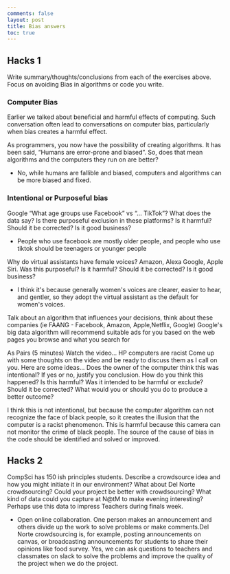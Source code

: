 ```yaml
---
comments: false
layout: post
title: Bias answers
toc: true
---
```


## Hacks 1
Write summary/thoughts/conclusions from each of the exercises above. Focus on avoiding Bias in algorithms or code you write.

### Computer Bias
Earlier we talked about beneficial and harmful effects of computing. Such conversation often lead to conversations on computer bias, particularly when bias creates a harmful effect.

As programmers, you now have the possibility of creating algorithms. It has been said, “Humans are error-prone and biased”. So, does that mean algorithms and the computers they run on are better?
- No, while humans are fallible and biased, computers and algorithms can be more biased and fixed.


### Intentional or Purposeful bias 
Google “What age groups use Facebook” vs “… TikTok”? What does the data say? Is there purposeful exclusion in these platforms? Is it harmful? Should it be corrected? Is it good business?
- People who use facebook are mostly older people, and people who use tiktok should be teenagers or younger people

Why do virtual assistants have female voices? Amazon, Alexa Google, Apple Siri. Was this purposeful? Is it harmful? Should it be corrected? Is it good business?
- I think it's because generally women's voices are clearer, easier to hear, and gentler, so they adopt the virtual assistant as the default for women's voices.

Talk about an algorithm that influences your decisions, think about these companies (ie FAANG - Facebook, Amazon, Apple,Netflix, Google)
Google's big data algorithm will recommend suitable ads for you based on the web pages you browse and what you search for

As Pairs (5 minutes)
Watch the video… HP computers are racist
Come up with some thoughts on the video and be ready to discuss them as I call on you. Here are some ideas…
Does the owner of the computer think this was intentional?
If yes or no, justify you conclusion.
How do you think this happened?
Is this harmful? Was it intended to be harmful or exclude?
Should it be corrected?
What would you or should you do to produce a better outcome?

I think this is not intentional, but because the computer algorithm can not recognize the face of black people, so it creates the illusion that the computer is a racist phenomenon. This is harmful because this camera can not monitor the crime of black people. The source of the cause of bias in the code should be identified and solved or improved.
 
## Hacks 2
CompSci has 150 ish principles students. Describe a crowdsource idea and how you might initiate it in our environment?
What about Del Norte crowdsourcing? Could your project be better with crowdsourcing?
What kind of data could you capture at N@tM to make evening interesting? Perhaps use this data to impress Teachers during finals week.
- Open online collaboration. One person makes an announcement and others divide up the work to solve problems or make comments.Del Norte crowdsourcing is, for example, posting announcements on canvas, or broadcasting announcements for students to share their opinions like food survey. Yes, we can ask questions to teachers and classmates on slack to solve the problems and improve the quality of the project when we do the project.